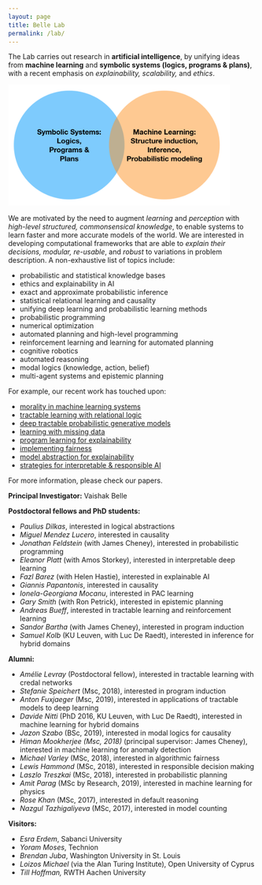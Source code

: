 ```yaml
---
layout: page
title: Belle Lab
permalink: /lab/
---
```



The Lab carries out research in **artificial intelligence**, by unifying ideas from **machine learning** and **symbolic systems (logics, programs & plans)**, with a recent emphasis on *explainability, scalability,* and *ethics*.

<img src="/uni.png" width="450"> 

We are motivated by the need to augment _learning_ and _perception_ with _high-level structured, commonsensical knowledge_, to enable systems to learn faster and more accurate models of the world. We are interested in developing computational frameworks that are able to _explain their decisions, modular, re-usable_, and _robust_ to variations in problem description. A non-exhaustive list of topics include:

*   probabilistic and statistical knowledge bases
*   ethics and explainability in AI 
*   exact and approximate probabilistic inference
*   statistical relational learning and causality
*   unifying deep learning and probabilistic learning methods
*   probabilistic programming
*   numerical optimization
*   automated planning and high-level programming
*   reinforcement learning and learning for automated planning
*   cognitive robotics
*   automated reasoning
*   modal logics (knowledge, action, belief)
*   multi-agent systems and epistemic planning

For example, our recent work has touched upon: 

*   [morality in machine learning systems](https://arxiv.org/pdf/1810.03736) 
*   [tractable learning with relational logic](/attachments/pacfol.pdf) 
*   [deep tractable probabilistic generative models](https://arxiv.org/pdf/1807.05464) 
*   [learning with missing data](https://arxiv.org/pdf/1901.05847)
*   [program learning for explainability](/attachments/ilp2019.pdf) 
*   [implementing fairness](https://arxiv.org/abs/1905.07026)
*   [model abstraction for explainability](https://arxiv.org/pdf/1810.02434) 
*   [strategies for interpretable & responsible AI](/attachments/biochem.pdf) 

For more information, please check our papers. 

**Principal Investigator:** Vaishak Belle 

**Postdoctoral fellows and PhD students:**

*   _Paulius Dilkas_, interested in logical abstractions
*   _Miguel Mendez Lucero_, interested in causality
*   _Jonathan Feldstein_ (with James Cheney), interested in probabilistic programming
*   _Eleanor Platt_ (with Amos Storkey), interested in interpretable deep learning
*   _Fazl Barez_ (with Helen Hastie), interested in explainable AI
*   _Giannis Papantonis_, interested in causality
*   _Ionela-Georgiana Mocanu_, interested in PAC learning
*   _Gary Smith_ (with Ron Petrick), interested in epistemic planning
*   _Andreas Bueff_, interested in tractable learning and reinforcement learning
*   _Sandor Bartha_ (with James Cheney), interested in program induction
*   _Samuel Kolb_ (KU Leuven, with Luc De Raedt), interested in inference for hybrid domains

**Alumni:**

*   _Amélie Levray_ (Postdoctoral fellow), interested in tractable learning with credal networks
*   _Stefanie Speichert_ (Msc, 2018), interested in program induction
*   _Anton Fuxjaeger_ (Msc, 2019), interested in applications of tractable models to deep learning 
*   _Davide Nitti_ (PhD 2016, KU Leuven, with Luc De Raedt), interested in machine learning for hybrid domains
*   _Jazon Szabo_ (BSc, 2019), interested in modal logics for causality
*   _Himan Mookherjee (Msc, 2018)_ (principal supervisor: James Cheney), interested in machine learning for anomaly detection
*   _Michael Varley_ (MSc, 2018), interested in algorithmic fairness
*   _Lewis Hammond_ (MSc, 2018), interested in responsible decision making
*   _Laszlo Treszkai_ (MSc, 2018), interested in probabilistic planning
*   _Amit Parag_ (MSc by Research, 2019), interested in machine learning for physics
*   _Rose Khan_ (MSc, 2017), interested in default reasoning
*   _Nazgul Tazhigaliyeva_ (MSc, 2017), interested in model counting

**Visitors:**

*   _Esra Erdem_, Sabanci University
*   _Yoram Moses_, Technion
*   _Brendan Juba_, Washington University in St. Louis
*   _Loizos Michael_ (via the Alan Turing Institute), Open University of Cyprus
*   _Till Hoffman,_ RWTH Aachen University
